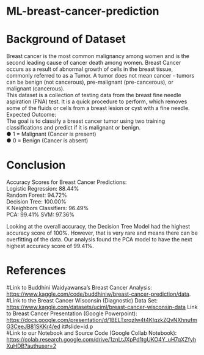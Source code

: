 # ML-breast-cancer-prediction
# Background of Dataset  
Breast cancer is the most common malignancy among women and is the second leading cause of cancer death among women. Breast Cancer occurs as a result of abnormal growth of cells in the breast tissue, commonly referred to as a Tumor. A tumor does not mean cancer - tumors can be benign (not cancerous), pre-malignant (pre-cancerous), or malignant (cancerous).   
This dataset is a collection of testing data from the breast fine needle aspiration (FNA) test. It is a quick procedure to perform, which removes some of the fluids or cells from a breast lesion or cyst with a fine needle.   
Expected Outcome:  
The goal is to classify a breast cancer tumor using two training classifications and predict if it is malignant or benign.  
●	1 = Malignant (Cancer is present)   
●	0 = Benign (Cancer is absent)   

# Conclusion   
Accuracy Scores for Breast Cancer Predictions:   
Logistic Regression: 88.44%  
Random Forest: 94.72%  
Decision Tree: 100.00%  
K Neighbors Classifiers: 96.49%  
PCA: 99.41%  SVM: 97.36%  
  
Looking at the overall accuracy, the Decision Tree Model had the highest accuracy score of 100%. However, that is very rare and means there can be overfitting of the data. Our analysis found the PCA model to have the next highest accuracy score of 99.41%.   
# References  
  
#Link to Buddhini Waidyawansa’s Breast Cancer Analysis:  
https://www.kaggle.com/code/buddhiniw/breast-cancer-prediction/data.  
#Link to the Breast Cancer Wisconsin (Diagnostic) Data Set:   https://www.kaggle.com/datasets/uciml/breast-cancer-wisconsin-data Link to Breast Cancer Presentation (Google Powerpoint):  
https://docs.google.com/presentation/d/1BELTxrqzIw4t4KIqzkZQvNXhnufmG3CeeJB81SKKr4/ed it#slide=id.p  
#Link to our Notebook and Source Code (Google Collab Notebook):  
https://colab.research.google.com/drive/1znLtJXpPd1tgUKO4Y_uH7qXZfyhXuHDB?authuser=2  
